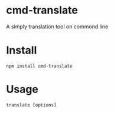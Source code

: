 # cmd-translate

A simply translation tool on  commond line

# Install

`npm install cmd-translate`

# Usage

`translate [options]`
